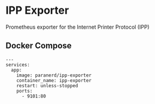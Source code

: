 # IPP Exporter

Prometheus exporter for the Internet Printer Protocol (IPP)

## Docker Compose

```
---
services:
  app:
    image: paranerd/ipp-exporter
    container_name: ipp-exporter
    restart: unless-stopped
    ports:
      - 9101:80
```
